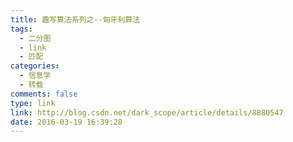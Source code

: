 ```yaml
---
title: 趣写算法系列之--匈牙利算法
tags:
  - 二分图
  - link
  - 匹配
categories:
  - 信息学
  - 转载
comments: false
type: link
link: http://blog.csdn.net/dark_scope/article/details/8880547
date: 2016-03-19 16:39:28
---
```

